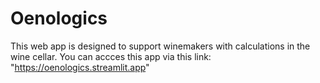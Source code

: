 # Oenologics
This web app is designed to support winemakers with calculations in the wine cellar.
You can accces this app via this link: "https://oenologics.streamlit.app"
